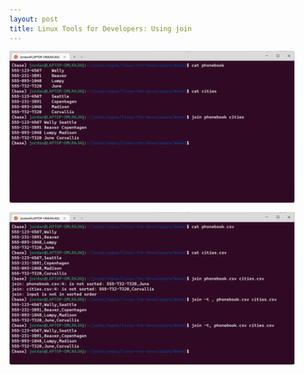 ```yaml
---
layout: post
title: Linux Tools for Developers: Using join
---
```


![The Linux Foundation](/assets/images/screenshots/Linux-Tools-for-Developers-using-join.png)

![The Linux Foundation](/assets/images/screenshots/Linux-Tools-for-Developers-using-join-csv.png)
